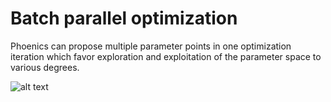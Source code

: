 # Batch parallel optimization

Phoenics can propose multiple parameter points in one optimization iteration which favor exploration and exploitation of the parameter space to various degrees.

![alt text](../../images/batch_sampling_strategy.png)

